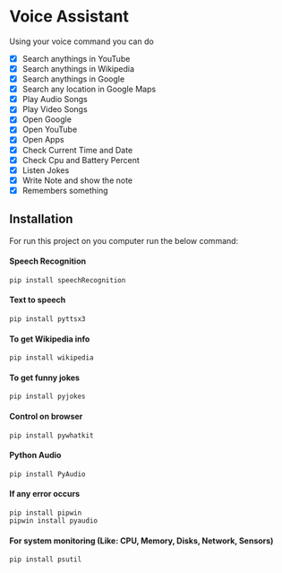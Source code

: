# Voice Assistant

Using your voice command you can do

-   [x] Search anythings in YouTube
-   [x] Search anythings in Wikipedia
-   [x] Search anythings in Google
-   [x] Search any location in Google Maps
-   [x] Play Audio Songs
-   [x] Play Video Songs
-   [x] Open Google
-   [x] Open YouTube
-   [x] Open Apps
-   [x] Check Current Time and Date
-   [x] Check Cpu and Battery Percent
-   [x] Listen Jokes
-   [x] Write Note and show the note
-   [x] Remembers something

## Installation

For run this project on you computer run the below command:

#### Speech Recognition

```
pip install speechRecognition
```

#### Text to speech

```
pip install pyttsx3
```

#### To get Wikipedia info

```
pip install wikipedia
```

#### To get funny jokes

```
pip install pyjokes
```

#### Control on browser

```
pip install pywhatkit
```

#### Python Audio

```
pip install PyAudio
```

#### If any error occurs

```
pip install pipwin
pipwin install pyaudio
```

#### For system monitoring (Like: CPU, Memory, Disks, Network, Sensors)

```
pip install psutil
```
